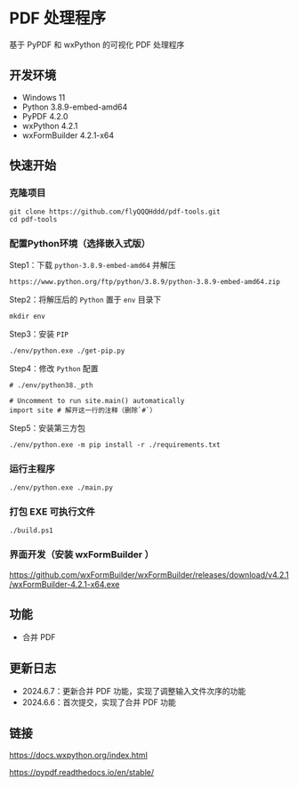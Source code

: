 # PDF 处理程序

基于 PyPDF 和 wxPython 的可视化 PDF 处理程序

## 开发环境

- Windows 11
- Python 3.8.9-embed-amd64
- PyPDF 4.2.0
- wxPython 4.2.1
- wxFormBuilder 4.2.1-x64

## 快速开始

### 克隆项目

```
git clone https://github.com/flyQQQHddd/pdf-tools.git
cd pdf-tools
```

### 配置Python环境（选择嵌入式版）

Step1：下载 `python-3.8.9-embed-amd64` 并解压

```
https://www.python.org/ftp/python/3.8.9/python-3.8.9-embed-amd64.zip
```

Step2：将解压后的 `Python` 置于 `env` 目录下

```
mkdir env
```

Step3：安装 `PIP`

```
./env/python.exe ./get-pip.py
```

Step4：修改 `Python` 配置

```
# ./env/python38._pth

# Uncomment to run site.main() automatically
import site # 解开这一行的注释（删除`#`）
```

Step5：安装第三方包

```
./env/python.exe -m pip install -r ./requirements.txt
```

### 运行主程序

```
./env/python.exe ./main.py
```

### 打包 EXE 可执行文件

```
./build.ps1
```

### 界面开发（安装 wxFormBuilder ）

https://github.com/wxFormBuilder/wxFormBuilder/releases/download/v4.2.1/wxFormBuilder-4.2.1-x64.exe

## 功能

- 合并 PDF

## 更新日志

- 2024.6.7：更新合并 PDF 功能，实现了调整输入文件次序的功能
- 2024.6.6：首次提交，实现了合并 PDF 功能

## 链接

https://docs.wxpython.org/index.html

https://pypdf.readthedocs.io/en/stable/
